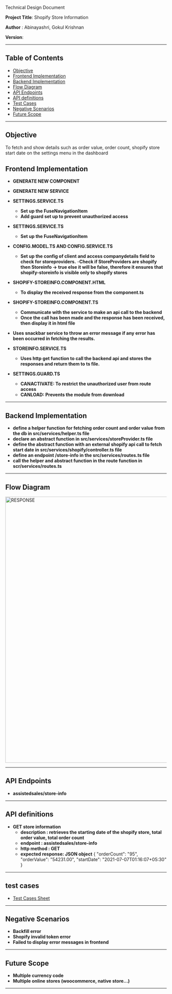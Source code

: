 Technical Design Document

**Project Title**: Shopify Store Information 

**Author** : Abinayashri, Gokul Krishnan

**Version**:

---

## Table of Contents

- [Objective](#Objective)
- [Frontend Implementation](#Frontend-Implementation)
- [Backend Implementation](#Backend-Implementation)
- [Flow Diagram](#Flow-Diagram)
- [API Endpoints](#API-Endpoints)
- [API definitions](#API-definitions)
- [Test Cases](#test-cases)
- [Negative Scenarios](#Negative-Scenarios)
- [Future Scope](#Future-Scope)

  
---

## **Objective**

  To fetch and show details such as order value, order count, shopify store start date on the settings menu in the dashboard


## **Frontend Implementation**

- **GENERATE NEW COMPONENT**

- **GENERATE NEW SERVICE**

- **SETTINGS.SERVICE.TS**
  - **Set up the FuseNavigationItem**
  - **Add guard set up to prevent unauthorized access**
 
- **SETTINGS.SERVICE.TS**
  - **Set up the FuseNavigationItem**

- **CONFIG.MODEL.TS AND CONFIG.SERVICE.TS**
  - **Set up the config of client and access companydetails field to check for storeproviders.**
  -**Check if StoreProviders are shopify then Storeinfo -> true else it will be false, therefore it ensures that shopify-storeinfo is visible only to shopify stores**
    
- **SHOPIFY-STOREINFO.COMPONENT.HTML**
  - **To display the received response from the component.ts**

- **SHOPIFY-STOREINFO.COMPONENT.TS**
  - **Communicate with the service to make an api call to the backend**
  - **Once the call has been made and the response has been received, then display it in html file**
- **Uses snackbar service to throw an error message if any error has been occurred in fetching the results.**
  
- **STOREINFO.SERVICE.TS**
  - **Uses http get function to call the backend api and stores the responses and return them to ts file.**

- **SETTINGS.GUARD.TS**
  - **CANACTIVATE: To restrict the unauthorized user from route access**
  - **CANLOAD: Prevents the module from download**

---

## **Backend Implementation**

- **define a helper function for fetching order count and order value from the db in src/services/helper.ts file**
- **declare an abstract function in src/services/storeProvider.ts file**
- **define the abstract function with an external shopify api call to fetch start date in src/services/shopify/controller.ts file**
- **define an endpoint /store-info in the src/services/routes.ts file**
- **call the helper and abstract function in the route function in scr/services/routes.ts**

---

## **Flow Diagram**
<img width="830" alt="RESPONSE" src="https://github.com/user-attachments/assets/5e7609f0-7ae1-4e42-9498-5e05c10372a5">

---

## **API Endpoints**
- **assistedsales/store-info**

---

## **API definitions**

- **GET store information**
	- **description : retrieves the starting date of the shopify store, total order value, total order count**
	- **endpoint :  assistedsales/store-info**
	- **http method : GET**
	- **expected response: JSON object**
		{
		    "orderCount": "95",
		    "orderValue": "54231.00",
		    "startDate": "2021-07-07T01:16:07+05:30"
		}


---

## **test cases**
- [Test Cases Sheet](https://docs.google.com/spreadsheets/d/15NVqq-XLavCbmZvw9VY_tzrJRTe7o6avAdgONywKpUo/edit?gid=0#gid=0)

---

## **Negative Scenarios**

- **Backfill error**
- **Shopify invalid token error**
- **Failed to display error messages in frontend**

---

## **Future Scope**

- **Multiple currency code**
- **Multiple online stores (woocommerce, native store...)**

---
